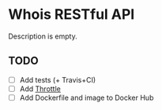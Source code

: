 # Whois RESTful API

Description is empty.

## TODO

- [ ] Add tests (+ Travis+CI)
- [ ] Add [Throttle](https://github.com/dryruby/rack-throttle)
- [ ] Add Dockerfile and image to Docker Hub
